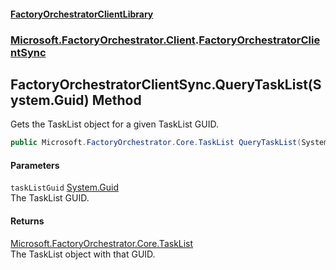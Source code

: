 #### [FactoryOrchestratorClientLibrary](./FactoryOrchestratorClientLibrary.md 'FactoryOrchestratorClientLibrary')
### [Microsoft.FactoryOrchestrator.Client](./Microsoft-FactoryOrchestrator-Client.md 'Microsoft.FactoryOrchestrator.Client').[FactoryOrchestratorClientSync](./Microsoft-FactoryOrchestrator-Client-FactoryOrchestratorClientSync.md 'Microsoft.FactoryOrchestrator.Client.FactoryOrchestratorClientSync')
## FactoryOrchestratorClientSync.QueryTaskList(System.Guid) Method
Gets the TaskList object for a given TaskList GUID.  
```csharp
public Microsoft.FactoryOrchestrator.Core.TaskList QueryTaskList(System.Guid taskListGuid);
```
#### Parameters
<a name='Microsoft-FactoryOrchestrator-Client-FactoryOrchestratorClientSync-QueryTaskList(System-Guid)-taskListGuid'></a>
`taskListGuid` [System.Guid](https://docs.microsoft.com/en-us/dotnet/api/System.Guid 'System.Guid')  
The TaskList GUID.  
  
#### Returns
[Microsoft.FactoryOrchestrator.Core.TaskList](https://docs.microsoft.com/en-us/dotnet/api/Microsoft.FactoryOrchestrator.Core.TaskList 'Microsoft.FactoryOrchestrator.Core.TaskList')  
The TaskList object with that GUID.  
